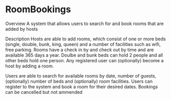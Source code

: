 # RoomBookings


Overview
A system that allows users to search for and book rooms that are added by hosts


Description
Hosts are able to add rooms, which consist of one or more beds (single, double, bunk, king, queen) and a number of facilities such as wifi, free parking. Rooms have a check in by and check out by time and are available 365 days a year. Doulbe and bunk beds can hold 2 people and all other beds hold one person. Any registered user can (optionally) become a host by adding a room.

Users are able to search for available rooms by date, number of guests, (optionally) number of beds and (optionally) room facilities.
Users can register to the system and book a room for their desired dates. Bookings can be cancelled but not ammended
